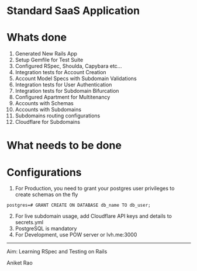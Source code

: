 Standard SaaS Application
======

# Whats done
1. Generated New Rails App
2. Setup Gemfile for Test Suite
3. Configured RSpec, Shoulda, Capybara etc...
4. Integration tests for Account Creation
5. Account Model Specs with Subdomain Validations
6. Integration tests for User Authentication
7. Integration tests for Subdomain Bifurcation
8. Configured Apartment for Multitenancy
9. Accounts with Schemas
10. Accounts with Subdomains
11. Subdomains routing configurations
12. Cloudflare for Subdomains

# What needs to be done

# Configurations

1. For Production, you need to grant your postgres user privileges to create schemas on the fly

```
postgres=# GRANT CREATE ON DATABASE db_name TO db_user;
```
2. For live subdomain usage, add Cloudflare API keys and details to secrets.yml
3. PostgreSQL is mandatory
4. For Development, use POW server or lvh.me:3000
___
Aim: Learning RSpec and Testing on Rails

Aniket Rao

